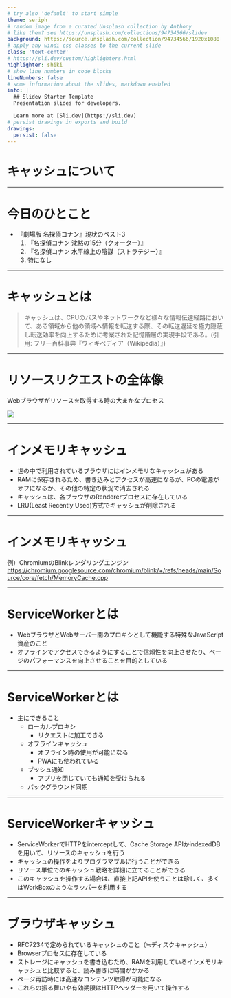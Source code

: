 ```yaml
---
# try also 'default' to start simple
theme: seriph
# random image from a curated Unsplash collection by Anthony
# like them? see https://unsplash.com/collections/94734566/slidev
background: https://source.unsplash.com/collection/94734566/1920x1080
# apply any windi css classes to the current slide
class: 'text-center'
# https://sli.dev/custom/highlighters.html
highlighter: shiki
# show line numbers in code blocks
lineNumbers: false
# some information about the slides, markdown enabled
info: |
  ## Slidev Starter Template
  Presentation slides for developers.

  Learn more at [Sli.dev](https://sli.dev)
# persist drawings in exports and build
drawings:
  persist: false
---
```


# キャッシュについて

---

# 今日のひとこと

- 『劇場版 名探偵コナン』現状のベスト3
  1. 『名探偵コナン 沈黙の15分（クォーター）』
  2. 『名探偵コナン 水平線上の陰謀（ストラテジー）』
  3. 特になし

---

# キャッシュとは

> キャッシュは、CPUのバスやネットワークなど様々な情報伝達経路において、ある領域から他の領域へ情報を転送する際、その転送遅延を極力隠蔽し転送効率を向上するために考案された記憶階層の実現手段である。(引用: フリー百科事典『ウィキペディア（Wikipedia）』)

---

# リソースリクエストの全体像

Webブラウザがリソースを取得する時の大まかなプロセス

<img src="/cache.png" >

---

# インメモリキャッシュ

- 世の中で利用されているブラウザにはインメモリなキャッシュがある
- RAMに保存されるため、書き込みとアクセスが高速になるが、PCの電源がオフになるか、その他の特定の状況で消去される
- キャッシュは、各ブラウザのRendererプロセスに存在している
- LRU(Least Recently Used)方式でキャッシュが削除される

---

# インメモリキャッシュ

例）ChromiumのBlinkレンダリングエンジン
https://chromium.googlesource.com/chromium/blink/+/refs/heads/main/Source/core/fetch/MemoryCache.cpp

---

# ServiceWorkerとは

- WebブラウザとWebサーバー間のプロキシとして機能する特殊なJavaScript資産のこと
- オフラインでアクセスできるようにすることで信頼性を向上させたり、ページのパフォーマンスを向上させることを目的としている

---

# ServiceWorkerとは

- 主にできること
  - ローカルプロキシ
    - リクエストに加工できる
  - オフラインキャッシュ
    - オフライン時の使用が可能になる
    - PWAにも使われている
  - プッシュ通知
    - アプリを閉じていても通知を受けられる
  - バックグラウンド同期

---

# ServiceWorkerキャッシュ

- ServiceWorkerでHTTPをinterceptして、Cache Storage APIかindexedDBを用いて、リソースのキャッシュを行う
- キャッシュの操作をよりプログラマブルに行うことができる
- リソース単位でのキャッシュ戦略を詳細に立てることができる
- このキャッシュを操作する場合は、直接上記APIを使うことは珍しく、多くはWorkBoxのようなラッパーを利用する

---

# ブラウザキャッシュ

- RFC7234で定められているキャッシュのこと（≒ディスクキャッシュ）
- Browserプロセスに存在している
- ストレージにキャッシュを書き込むため、RAMを利用しているインメモリキャッシュと比較すると、読み書きに時間がかかる
- ページ再訪時には高速なコンテンツ取得が可能になる
- これらの振る舞いや有効期限はHTTPヘッダーを用いて操作する